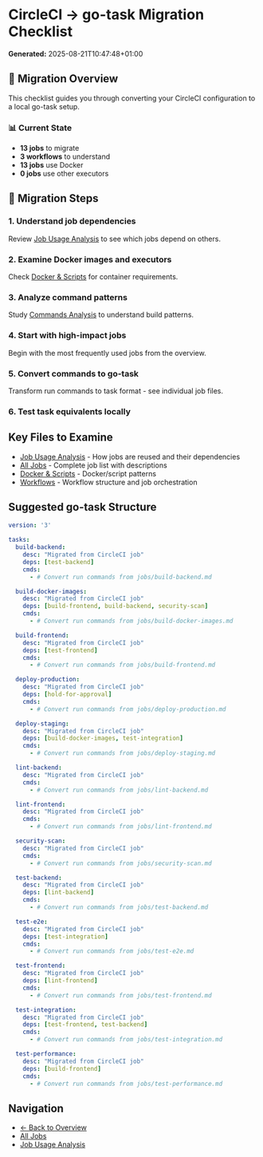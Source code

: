 # CircleCI → go-task Migration Checklist

**Generated:** 2025-08-21T10:47:48+01:00

## 🎯 Migration Overview

This checklist guides you through converting your CircleCI configuration to a local go-task setup.

### 📊 Current State

- **13 jobs** to migrate
- **3 workflows** to understand
- **13 jobs** use Docker
- **0 jobs** use other executors

## 🔄 Migration Steps

### 1. **Understand job dependencies**
Review [Job Usage Analysis](summaries/job-usage.md) to see which jobs depend on others.

### 2. **Examine Docker images and executors**
Check [Docker & Scripts](summaries/docker-and-scripts.md) for container requirements.

### 3. **Analyze command patterns**
Study [Commands Analysis](summaries/commands.md) to understand build patterns.

### 4. **Start with high-impact jobs**
Begin with the most frequently used jobs from the overview.

### 5. **Convert commands to go-task**
Transform run commands to task format - see individual job files.

### 6. **Test task equivalents** locally

## Key Files to Examine

- [Job Usage Analysis](summaries/job-usage.md) - How jobs are reused and their dependencies
- [All Jobs](summaries/all-jobs.md) - Complete job list with descriptions
- [Docker & Scripts](summaries/docker-and-scripts.md) - Docker/script patterns
- [Workflows](summaries/workflows.md) - Workflow structure and job orchestration

## Suggested go-task Structure

```yaml
version: '3'

tasks:
  build-backend:
    desc: "Migrated from CircleCI job"
    deps: [test-backend]
    cmds:
      - # Convert run commands from jobs/build-backend.md

  build-docker-images:
    desc: "Migrated from CircleCI job"
    deps: [build-frontend, build-backend, security-scan]
    cmds:
      - # Convert run commands from jobs/build-docker-images.md

  build-frontend:
    desc: "Migrated from CircleCI job"
    deps: [test-frontend]
    cmds:
      - # Convert run commands from jobs/build-frontend.md

  deploy-production:
    desc: "Migrated from CircleCI job"
    deps: [hold-for-approval]
    cmds:
      - # Convert run commands from jobs/deploy-production.md

  deploy-staging:
    desc: "Migrated from CircleCI job"
    deps: [build-docker-images, test-integration]
    cmds:
      - # Convert run commands from jobs/deploy-staging.md

  lint-backend:
    desc: "Migrated from CircleCI job"
    cmds:
      - # Convert run commands from jobs/lint-backend.md

  lint-frontend:
    desc: "Migrated from CircleCI job"
    cmds:
      - # Convert run commands from jobs/lint-frontend.md

  security-scan:
    desc: "Migrated from CircleCI job"
    cmds:
      - # Convert run commands from jobs/security-scan.md

  test-backend:
    desc: "Migrated from CircleCI job"
    deps: [lint-backend]
    cmds:
      - # Convert run commands from jobs/test-backend.md

  test-e2e:
    desc: "Migrated from CircleCI job"
    deps: [test-integration]
    cmds:
      - # Convert run commands from jobs/test-e2e.md

  test-frontend:
    desc: "Migrated from CircleCI job"
    deps: [lint-frontend]
    cmds:
      - # Convert run commands from jobs/test-frontend.md

  test-integration:
    desc: "Migrated from CircleCI job"
    deps: [test-frontend, test-backend]
    cmds:
      - # Convert run commands from jobs/test-integration.md

  test-performance:
    desc: "Migrated from CircleCI job"
    deps: [build-frontend]
    cmds:
      - # Convert run commands from jobs/test-performance.md

```

## Navigation

- [← Back to Overview](../README.md)
- [All Jobs](summaries/all-jobs.md)
- [Job Usage Analysis](summaries/job-usage.md)
